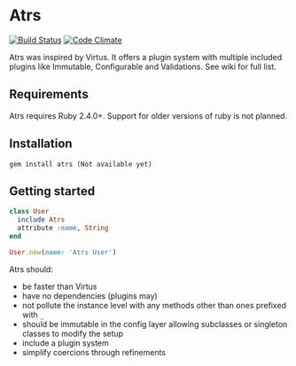 # Atrs
[![Build Status](https://travis-ci.org/agensdev/atrs.svg?branch=master)](https://travis-ci.org/agensdev/atrs)
[![Code Climate](https://codeclimate.com/github/agensdev/atrs.svg)](https://codeclimate.com/github/agensdev/atrs)


Atrs was inspired by Virtus. It offers a plugin system with multiple included plugins like Immutable, Configurable and Validations. See wiki for full list.

## Requirements

Atrs requires Ruby 2.4.0+. Support for older versions of ruby is not planned.

## Installation

```
gem install atrs (Not available yet)
```

## Getting started

```ruby
class User
  include Atrs
  attribute :name, String
end

User.new(name: 'Atrs User')
```



Atrs should:

* be faster than Virtus
* have no dependencies (plugins may)
* not pollute the instance level with any methods other than ones prefixed with `_`
* should be immutable in the config layer allowing subclasses or singleton classes to modify the setup
* include a plugin system
* simplify coercions through refinements
